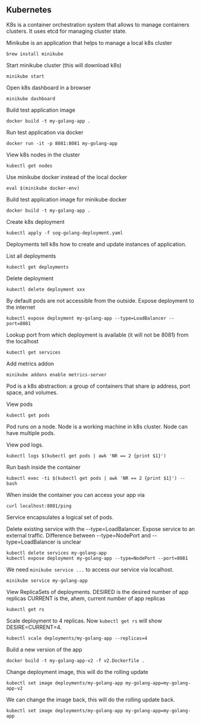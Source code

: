 ## Kubernetes

K8s is a container orchestration system that allows to manage containers clusters.
It uses etcd for managing cluster state.

Minikube is an application that helps to manage a local k8s cluster

```shell
brew install minikube
```

Start minikube cluster (this will download k8s)

```shell
minikube start
```

Open k8s dashboard in a browser

```shell
minikube dashboard
```

Build test application image

```shell
docker build -t my-golang-app .
```

Run test application via docker

```shell
docker run -it -p 8081:8081 my-golang-app
```

View k8s nodes in the cluster

```shell
kubectl get nodes
```

Use minikube docker instead of the local docker

```shell
eval $(minikube docker-env)
```

Build test application image for minikube docker

```shell
docker build -t my-golang-app .
```

Create k8s deployment

```shell
kubectl apply -f sog-golang-deployment.yaml
```

Deployments tell k8s how to create and update instances of application.

List all deployments

```shell
kubectl get deployments
```

Delete deployment

```shell
kubectl delete deployment xxx
```

By default pods are not accessible from the outside.
Expose deployment to the internet

```shell
kubectl expose deployment my-golang-app --type=LoadBalancer --port=8081
```

Lookup port from which deployment is available (it will not be 8081)
from the localhost

```shell
kubectl get services
```

Add metrics addon

```shell
minikube addons enable metrics-server
```

Pod is a k8s abstraction: a group of containers that share
ip address, port space, and volumes.

View pods

```shell
kubectl get pods
```

Pod runs on a node. Node is a working machine in k8s cluster.
Node can have multiple pods.

View pod logs.

```shell
kubectl logs $(kubectl get pods | awk 'NR == 2 {print $1}') 
```

Run bash inside the container

```shell
kubectl exec -ti $(kubectl get pods | awk 'NR == 2 {print $1}') -- bash
```

When inside the container you can access your app via

```shell
curl localhost:8081/ping
```

Service encapsulates a logical set of pods.

Delete existing service with the --type=LoadBalancer.
Expose service to an external traffic.
Difference between --type=NodePort and --type=LoadBalancer is unclear

```shell
kubectl delete services my-golang-app
kubectl expose deployment my-golang-app --type=NodePort --port=8081
```

We need `minikube service ...` to access our service via
localhost.

```shell
minikube service my-golang-app
```

View ReplicaSets of deployments.
DESIRED is the desired number of app replicas
CURRENT is the, ahem, current number of app replicas

```shell
kubectl get rs
```

Scale deployment to 4 replicas. Now `kubectl get rs` will show
DESIRE=CURRENT=4.

```shell
kubectl scale deployments/my-golang-app --replicas=4
```

Build a new version of the app

```shell
docker build -t my-golang-app-v2 -f v2.Dockerfile .
```

Change deployment image, this will do the rolling update

```shell
kubectl set image deployments/my-golang-app my-golang-app=my-golang-app-v2
```

We can change the image back, this will do the rolling update back.

```shell
kubectl set image deployments/my-golang-app my-golang-app=my-golang-app
```
